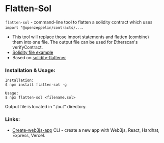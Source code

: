 # Flatten-Sol

`flatten-sol` - command-line tool to flatten a solidity contract which uses `import "@openzeppelin/contracts/...`.

- This tool will replace those import statements and flatten (combine) them into one file. The output file can be used for Etherscan's verifyContract.
- [Solidity file example](./example.sol)
- Based on [solidity-flattener](https://github.com/poanetwork/solidity-flattener)

### Installation & Usage:

```
Installation:
$ npm install flatten-sol -g

Usage:
$ npx flatten-sol <filename.sol>
```

Output file is located in "./out" directory.

### Links:

- [Create-web3js-app](https://github.com/coddx-hq/create-web3js-app) CLI - create a new app with Web3js, React, Hardhat, Express, Vercel.
